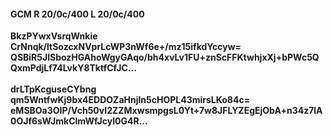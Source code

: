 #### GCM R 20/0c/400 L 20/0c/400
**BkzPYwxVsrqWnkie**<br/>**CrNnqk/ltSozcxNVprLcWP3nWf6e+/mz15ifkdYccyw=**<br/>**QSBiR5JlSbozHGAhoWgyGAqo/bh4xvLv1FU+znScFFKtwhjxXj+bPWc5QQxmPdjLf74LvkY8TktfCfJC...**<br/><br/>
**drLTpKcguseCYbng**<br/>**qm5WntfwKj9bx4EDDOZaHnjln5cHOPL43mirsLKo84c=**<br/>**eMSBOa3OIP/Vch50vI2ZZMxwsmpgsL0Yt+7w8JFLYZEgEjObA+n34z7lA0OJf6sWJmkClmWfJcyl0G4R...**